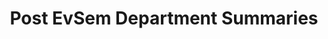 ---
title: Post EvSem Department Summaries
redirect_to: https://drive.google.com/drive/folders/14R37H26fZazAxJN4ftGHN0IsUtzdeDoo?usp=sharing
redirect_from: 
  - /PostEvSemSummary2324
  - /postevsemsummary2324
---